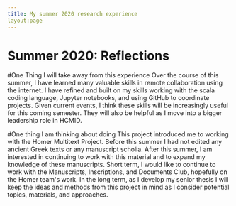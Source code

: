 ```yaml
---
title: My summer 2020 research experience
layout:page
---
```


# Summer 2020: Reflections

#One Thing I will take away from this experience
  Over the course of this summer, I have learned many valuable skills in remote collaboration using the internet. I have refined and built on my skills working with the scala coding language, Jupyter notebooks, and using GitHub to coordinate projects. Given current events, I think these skills will be increasingly useful for this coming semester. They will also be helpful as I move into a bigger leadership role in HCMID.
  
  
#One thing I am thinking about doing
  This project introduced me to working with the Homer Multitext Project. Before this summer I had not edited any ancient Greek texts or any manuscript scholia. After this summer, I am interested in continuing to work with this material and to expand my knowledge of these manuscripts. Short term, I would like to continue to work with the Manuscripts, Inscriptions, and Documents Club, hopefully on the Homer team's work. In the long term, as I develop my senior thesis I will keep the ideas and methods from this project in mind as I consider potential topics, materials, and approaches. 
